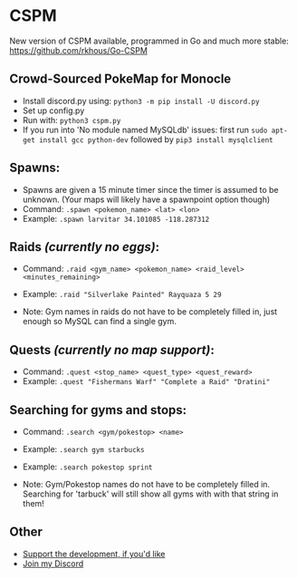 # CSPM

New version of CSPM available, programmed in Go and much more stable: https://github.com/rkhous/Go-CSPM

## Crowd-Sourced PokeMap for Monocle

- Install discord.py using: `python3 -m pip install -U discord.py`
- Set up config.py
- Run with: `python3 cspm.py`
- If you run into 'No module named MySQLdb' issues: first run `sudo apt-get install gcc python-dev` followed by `pip3 install mysqlclient`

    
## Spawns:
- Spawns are given a 15 minute timer since the timer is assumed to be unknown. (Your maps will likely have a spawnpoint option though)
- Command: ```.spawn <pokemon_name> <lat> <lon>```
- Example: ```.spawn larvitar 34.101085 -118.287312```

## Raids *(currently no eggs)*:
- Command: ```.raid <gym_name> <pokemon_name> <raid_level> <minutes_remaining>```
- Example: ```.raid "Silverlake Painted" Rayquaza 5 29```

- Note: Gym names in raids do not have to be completely filled in, just enough so MySQL can find a single gym.

## Quests *(currently no map support)*:
- Command: ```.quest <stop_name> <quest_type> <quest_reward>```
- Example: ```.quest "Fishermans Warf" "Complete a Raid" "Dratini"```

## Searching for gyms and stops:
- Command: ```.search <gym/pokestop> <name>```
- Example: ```.search gym starbucks```
- Example: ```.search pokestop sprint```

- Note: Gym/Pokestop names do not have to be completely filled in. Searching for 'tarbuck' will still show all gyms with with that string in them!

## Other
- [Support the development, if you'd like](http://paypal.me/rkhous)
- [Join my Discord](https://discord.gg/FDbSR9K)
